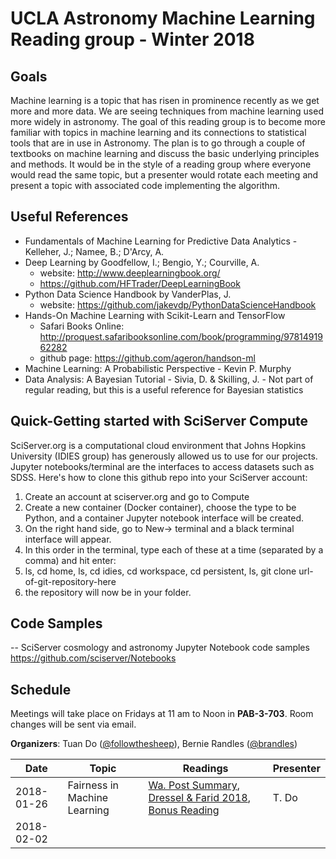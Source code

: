 # UCLA Astronomy Machine Learning Reading group - Winter 2018

## Goals
Machine learning is a topic that has risen in prominence recently as we get more and more data. We are seeing techniques from machine learning used more widely in astronomy. The goal of this reading group is to become more familiar with topics in machine learning and its connections to statistical tools that are in use in Astronomy. The plan is to go through a couple of textbooks on machine learning and discuss the basic underlying principles and methods. It would be in the style of a reading group where everyone would read the same topic, but a presenter would rotate each meeting and present a topic with associated code implementing the algorithm.

## Useful References
- Fundamentals of Machine Learning for Predictive Data Analytics - Kelleher, J.; Namee, B.; D'Arcy, A.
- Deep Learning by Goodfellow, I.; Bengio, Y.;  Courville, A.
  - website: http://www.deeplearningbook.org/
  - https://github.com/HFTrader/DeepLearningBook
- Python Data Science Handbook by VanderPlas, J.
  - website: https://github.com/jakevdp/PythonDataScienceHandbook
- Hands-On Machine Learning with Scikit-Learn and TensorFlow
  - Safari Books Online: http://proquest.safaribooksonline.com/book/programming/9781491962282
  - github page: https://github.com/ageron/handson-ml
- Machine Learning: A Probabilistic Perspective - Kevin P. Murphy
- Data Analysis: A Bayesian Tutorial - Sivia, D. & Skilling, J. - Not part of regular reading, but this is a useful reference for Bayesian statistics

## Quick-Getting started with SciServer Compute
SciServer.org is a computational cloud environment that Johns Hopkins University (IDIES group) has generously allowed us to use for our projects. Jupyter notebooks/terminal are the interfaces to access datasets such as SDSS. Here's how to clone this github repo into your SciServer account:
1. Create an account at sciserver.org and go to Compute
2. Create a new container (Docker container), choose the type to be Python, and a container Jupyter notebook interface will be created.
3. On the right hand side, go to New-> terminal and a black terminal interface will appear.
4. In this order in the terminal, type each of these at a time (separated by a comma) and hit enter:
5. ls, cd home, ls, cd idies, cd workspace, cd persistent, ls, git clone url-of-git-repository-here
6. the repository will now be in your folder.


## Code Samples
-- SciServer cosmology and astronomy Jupyter Notebook code samples https://github.com/sciserver/Notebooks


## Schedule
Meetings will take place on Fridays at 11 am to Noon in **PAB-3-703**. Room changes will be sent via email.

**Organizers**: Tuan Do ([@followthesheep](https://github.com/followthesheep)), Bernie Randles ([@brandles](https://github.com/brandles))

| Date | Topic | Readings | Presenter |
| --- | --- | --- | --- |
|2018-01-26 | Fairness in Machine Learning  | [Wa. Post Summary](https://www.washingtonpost.com/news/monkey-cage/wp/2016/10/17/can-an-algorithm-be-racist-our-analysis-is-more-cautious-than-propublicas/), [Dressel & Farid 2018](http://advances.sciencemag.org/content/4/1/eaao5580.full), [Bonus Reading](https://arxiv.org/abs/1609.05807)  | T. Do|
|2018-02-02 |   |   |      |
